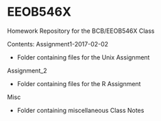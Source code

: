 # EEOB546X
Homework Repository for the BCB/EEOB546X Class

Contents:
Assignment1-2017-02-02
  * Folder containing files for the Unix Assignment
  
Assignment_2
  * Folder containing files for the R Assignment

Misc
  * Folder containing miscellaneous Class Notes
